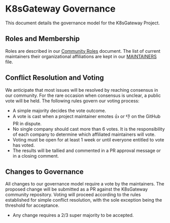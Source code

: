 # K8sGateway Governance

This document details the governance model for the K8sGateway Project.

## Roles and Membership

Roles are described in our [Community Roles](https://github.com/k8sgateway/community/blob/main/ROLES.md) document.
The list of current maintainers their organizational affiliations are kept in our [MAINTAINERS](https://github.com/k8sgateway/community/blob/main/MAINTAINERS.md) file.


## Conflict Resolution and Voting

We anticipate that most issues will be resolved by reaching consensus in our community. For the rare occasion when consensus is unclear, a public vote will be held. The following rules govern our voting process:

- A simple majority decides the vote outcome.
- A vote is cast when a project maintainer emotes 👍 or 👎 on the GitHub PR in dispute.
- No single company should cast more than 6 votes. It is the responsibility of each company to determine which affiliated maintainers will vote.
- Voting must be open for at least 1 week or until everyone entitled to vote has voted.
- The results will be tallied and commented in a PR approval message or in a closing comment.

## Changes to Governance

All changes to our governance model require a vote by the maintainers. The proposed change will be submitted as a PR against the K8sGateway community repository. Voting will proceed according to the rules established for simple conflict resolution, with the sole exception being the threshold for acceptance.

- Any change requires a 2/3 super majority to be accepted.
